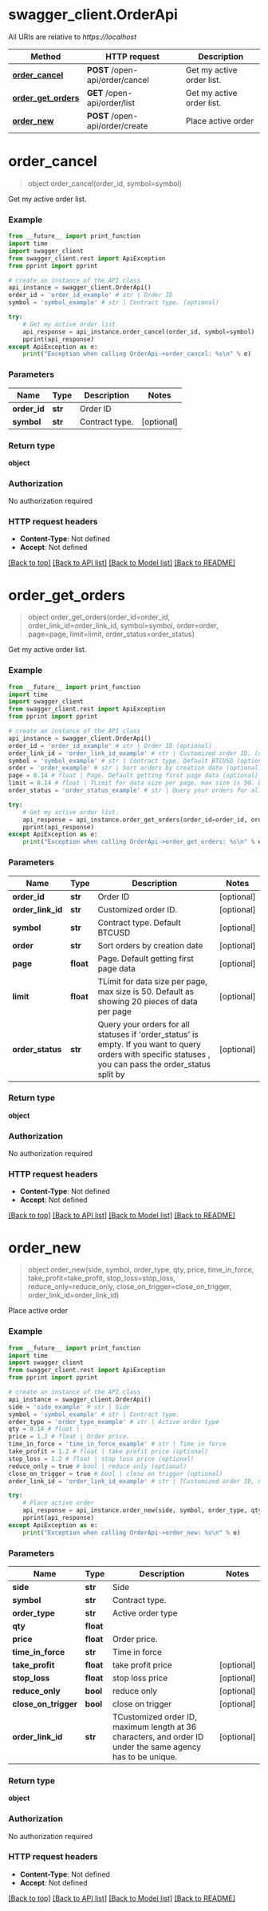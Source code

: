 # swagger_client.OrderApi

All URIs are relative to *https://localhost*

Method | HTTP request | Description
------------- | ------------- | -------------
[**order_cancel**](OrderApi.md#order_cancel) | **POST** /open-api/order/cancel | Get my active order list.
[**order_get_orders**](OrderApi.md#order_get_orders) | **GET** /open-api/order/list | Get my active order list.
[**order_new**](OrderApi.md#order_new) | **POST** /open-api/order/create | Place active order


# **order_cancel**
> object order_cancel(order_id, symbol=symbol)

Get my active order list.

### Example
```python
from __future__ import print_function
import time
import swagger_client
from swagger_client.rest import ApiException
from pprint import pprint

# create an instance of the API class
api_instance = swagger_client.OrderApi()
order_id = 'order_id_example' # str | Order ID
symbol = 'symbol_example' # str | Contract type. (optional)

try:
    # Get my active order list.
    api_response = api_instance.order_cancel(order_id, symbol=symbol)
    pprint(api_response)
except ApiException as e:
    print("Exception when calling OrderApi->order_cancel: %s\n" % e)
```

### Parameters

Name | Type | Description  | Notes
------------- | ------------- | ------------- | -------------
 **order_id** | **str**| Order ID | 
 **symbol** | **str**| Contract type. | [optional] 

### Return type

**object**

### Authorization

No authorization required

### HTTP request headers

 - **Content-Type**: Not defined
 - **Accept**: Not defined

[[Back to top]](#) [[Back to API list]](../README.md#documentation-for-api-endpoints) [[Back to Model list]](../README.md#documentation-for-models) [[Back to README]](../README.md)

# **order_get_orders**
> object order_get_orders(order_id=order_id, order_link_id=order_link_id, symbol=symbol, order=order, page=page, limit=limit, order_status=order_status)

Get my active order list.

### Example
```python
from __future__ import print_function
import time
import swagger_client
from swagger_client.rest import ApiException
from pprint import pprint

# create an instance of the API class
api_instance = swagger_client.OrderApi()
order_id = 'order_id_example' # str | Order ID (optional)
order_link_id = 'order_link_id_example' # str | Customized order ID. (optional)
symbol = 'symbol_example' # str | Contract type. Default BTCUSD (optional)
order = 'order_example' # str | Sort orders by creation date (optional)
page = 8.14 # float | Page. Default getting first page data (optional)
limit = 8.14 # float | TLimit for data size per page, max size is 50. Default as showing 20 pieces of data per page (optional)
order_status = 'order_status_example' # str | Query your orders for all statuses if 'order_status' is empty. If you want to query orders with specific statuses , you can pass the order_status split by (optional)

try:
    # Get my active order list.
    api_response = api_instance.order_get_orders(order_id=order_id, order_link_id=order_link_id, symbol=symbol, order=order, page=page, limit=limit, order_status=order_status)
    pprint(api_response)
except ApiException as e:
    print("Exception when calling OrderApi->order_get_orders: %s\n" % e)
```

### Parameters

Name | Type | Description  | Notes
------------- | ------------- | ------------- | -------------
 **order_id** | **str**| Order ID | [optional] 
 **order_link_id** | **str**| Customized order ID. | [optional] 
 **symbol** | **str**| Contract type. Default BTCUSD | [optional] 
 **order** | **str**| Sort orders by creation date | [optional] 
 **page** | **float**| Page. Default getting first page data | [optional] 
 **limit** | **float**| TLimit for data size per page, max size is 50. Default as showing 20 pieces of data per page | [optional] 
 **order_status** | **str**| Query your orders for all statuses if &#39;order_status&#39; is empty. If you want to query orders with specific statuses , you can pass the order_status split by | [optional] 

### Return type

**object**

### Authorization

No authorization required

### HTTP request headers

 - **Content-Type**: Not defined
 - **Accept**: Not defined

[[Back to top]](#) [[Back to API list]](../README.md#documentation-for-api-endpoints) [[Back to Model list]](../README.md#documentation-for-models) [[Back to README]](../README.md)

# **order_new**
> object order_new(side, symbol, order_type, qty, price, time_in_force, take_profit=take_profit, stop_loss=stop_loss, reduce_only=reduce_only, close_on_trigger=close_on_trigger, order_link_id=order_link_id)

Place active order

### Example
```python
from __future__ import print_function
import time
import swagger_client
from swagger_client.rest import ApiException
from pprint import pprint

# create an instance of the API class
api_instance = swagger_client.OrderApi()
side = 'side_example' # str | Side
symbol = 'symbol_example' # str | Contract type.
order_type = 'order_type_example' # str | Active order type
qty = 8.14 # float | 
price = 1.2 # float | Order price.
time_in_force = 'time_in_force_example' # str | Time in force
take_profit = 1.2 # float | take profit price (optional)
stop_loss = 1.2 # float | stop loss price (optional)
reduce_only = true # bool | reduce only (optional)
close_on_trigger = true # bool | close on trigger (optional)
order_link_id = 'order_link_id_example' # str | TCustomized order ID, maximum length at 36 characters, and order ID under the same agency has to be unique. (optional)

try:
    # Place active order
    api_response = api_instance.order_new(side, symbol, order_type, qty, price, time_in_force, take_profit=take_profit, stop_loss=stop_loss, reduce_only=reduce_only, close_on_trigger=close_on_trigger, order_link_id=order_link_id)
    pprint(api_response)
except ApiException as e:
    print("Exception when calling OrderApi->order_new: %s\n" % e)
```

### Parameters

Name | Type | Description  | Notes
------------- | ------------- | ------------- | -------------
 **side** | **str**| Side | 
 **symbol** | **str**| Contract type. | 
 **order_type** | **str**| Active order type | 
 **qty** | **float**|  | 
 **price** | **float**| Order price. | 
 **time_in_force** | **str**| Time in force | 
 **take_profit** | **float**| take profit price | [optional] 
 **stop_loss** | **float**| stop loss price | [optional] 
 **reduce_only** | **bool**| reduce only | [optional] 
 **close_on_trigger** | **bool**| close on trigger | [optional] 
 **order_link_id** | **str**| TCustomized order ID, maximum length at 36 characters, and order ID under the same agency has to be unique. | [optional] 

### Return type

**object**

### Authorization

No authorization required

### HTTP request headers

 - **Content-Type**: Not defined
 - **Accept**: Not defined

[[Back to top]](#) [[Back to API list]](../README.md#documentation-for-api-endpoints) [[Back to Model list]](../README.md#documentation-for-models) [[Back to README]](../README.md)

